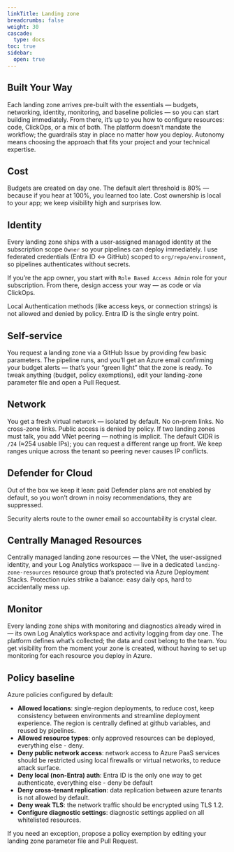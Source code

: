 ```yaml
---
linkTitle: Landing zone
breadcrumbs: false
weight: 30
cascade:
  type: docs  
toc: true
sidebar:
  open: true
---
```



## Built Your Way

Each landing zone arrives pre-built with the essentials — budgets, networking, identity, monitoring, and baseline policies — so you can start building immediately. From there, it’s up to you how to configure resources: code, ClickOps, or a mix of both. The platform doesn’t mandate the workflow; the guardrails stay in place no matter how you deploy. Autonomy means choosing the approach that fits your project and your technical expertise.

## Cost

Budgets are created on day one. The default alert threshold is 80% — because if you hear at 100%, you learned too late. Cost ownership is local to your app; we keep visibility high and surprises low.

## Identity

Every landing zone ships with a user-assigned managed identity at the subscription scope `Owner` so your pipelines can deploy immediately. I use federated credentials (Entra ID ↔︎ GitHub) scoped to `org/repo/environment`, so pipelines authenticates without secrets. 

If you’re the app owner, you start with `Role Based Access Admin` role for your subscription. From there, design access your way — as code or via ClickOps.

Local Authentication methods (like access keys, or connection strings) is not allowed and denied by policy. Entra ID is the single entry point.

## Self-service

You request a landing zone via a GitHub Issue by providing few basic parameters. The pipeline runs, and you’ll get an Azure email confirming your budget alerts — that’s your “green light” that the zone is ready. To tweak anything (budget, policy exemptions), edit your landing-zone parameter file and open a Pull Request.

## Network

You get a fresh virtual network — isolated by default. No on-prem links. No cross-zone links. Public access is denied by policy. If two landing zones must talk, you add VNet peering — nothing is implicit. The default CIDR is `/24` (≈254 usable IPs); you can request a different range up front. We keep ranges unique across the tenant so peering never causes IP conflicts.

## Defender for Cloud

Out of the box we keep it lean: paid Defender plans are not enabled by default, so you won’t drown in noisy recommendations, they are suppressed.

Security alerts route to the owner email so accountability is crystal clear.

## Centrally Managed Resources

Centrally managed landing zone resources — the VNet, the user-assigned identity, and your Log Analytics workspace — live in a dedicated `landing-zone-resources` resource group that’s protected via Azure Deployment Stacks. Protection rules strike a balance: easy daily ops, hard to accidentally mess up.

## Monitor

Every landing zone ships with monitoring and diagnostics already wired in — its own Log Analytics workspace and activity logging from day one. The platform defines what’s collected; the data and cost belong to the team. You get visibility from the moment your zone is created, without having to set up monitoring for each resource you deploy in Azure.

## Policy baseline

Azure policies configured by default:

- **Allowed locations**: single-region deployments, to reduce cost, keep consistency between environments and streamline deployment experience. The region is centrally defined at github variables, and reused by pipelines.
- **Allowed resource types**: only approved resources can be deployed, everything else - deny. 
- **Deny public network access**: network access to Azure PaaS services should be restricted using local firewalls or virtual networks, to reduce attack surface.
- **Deny local (non-Entra) auth**: Entra ID is the only one way to get authenticate, everything else - deny be default
- **Deny cross-tenant replication**: data replication between azure tenants is not allowed by default.
- **Deny weak TLS**: the network traffic should be encrypted using TLS 1.2.
- **Configure diagnostic settings**: diagnostic settings applied on all whitelisted resources. 

If you  need an exception, propose a policy exemption by editing your landing zone parameter file and Pull Request.